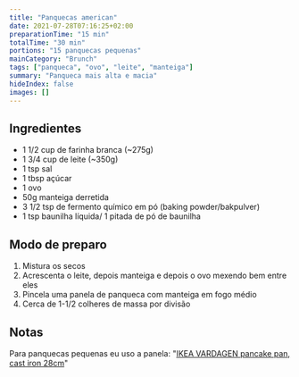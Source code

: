 ```yaml
---
title: "Panquecas american"
date: 2021-07-28T07:16:25+02:00
preparationTime: "15 min"
totalTime: "30 min"
portions: "15 panquecas pequenas"
mainCategory: "Brunch"
tags: ["panqueca", "ovo", "leite", "manteiga"]
summary: "Panqueca mais alta e macia"
hideIndex: false
images: []
---
```


## Ingredientes

* 1 1/2 cup de farinha branca (~275g)
* 1 3/4 cup de leite (~350g)
* 1 tsp sal
* 1 tbsp a&ccedil;úcar
* 1 ovo
* 50g manteiga derretida
* 3 1/2 tsp de fermento químico em pó (baking powder/bakpulver)
* 1 tsp baunilha líquida/ 1 pitada de pó de baunilha

## Modo de preparo

1. Mistura os secos
2. Acrescenta o leite, depois manteiga e depois o ovo mexendo bem entre eles
3. Pincela uma panela de panqueca com manteiga em fogo médio
4. Cerca de 1-1/2 colheres de massa por divisão

## Notas

Para panquecas pequenas eu uso a panela: "[IKEA VARDAGEN pancake pan, cast iron 28cm](https://www.ikea.com/se/sv/p/vardagen-blini-plaettpanna-gjutjaern-80437272/)" 


